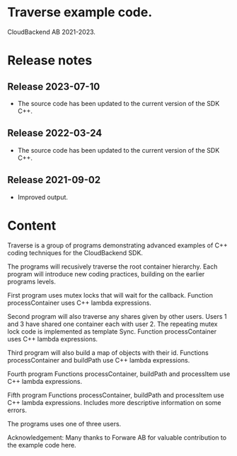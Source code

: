 # Traverse example code.

CloudBackend AB 2021-2023.

Release notes
=============

Release 2023-07-10
------------------
* The source code has been updated to the current version of the SDK C++.

Release 2022-03-24
------------------
* The source code has been updated to the current version of the SDK C++.

Release 2021-09-02
------------------
* Improved output.

Content
=======

Traverse is a group of programs demonstrating 
advanced examples of C++ coding techniques
for the CloudBackend SDK.

The programs will recusively traverse the root container hierarchy.
Each program will introduce new coding practices, 
building on the earlier programs levels.


First program uses mutex locks that will wait for the callback.
Function processContainer uses C++ lambda expressions.


Second program will also traverse any shares given by other users.
Users 1 and 3 have shared one container each with user 2.
The repeating mutex lock code is implemented as template Sync.
Function processContainer uses C++ lambda expressions.


Third program will also build a map of objects with their id.
Functions processContainer and buildPath use C++ lambda expressions.


Fourth program
Functions processContainer, buildPath and processItem use C++ lambda expressions.


Fifth program
Functions processContainer, buildPath and processItem use C++ lambda expressions.
Includes more descriptive information on some errors.

The programs uses one of three users.

Acknowledgement:
Many thanks to Forware AB for valuable contribution to the example code here.

